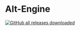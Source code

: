 # Alt-Engine
[![GitHub all releases downloaded](https://img.shields.io/github/downloads/Fearester2008Git/Alt-Engine/total?style=flat-square)](https://github.com/Fearester/Alt-Engine/actions)
